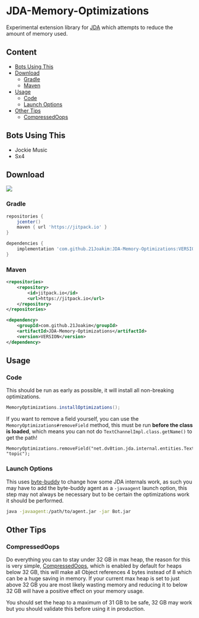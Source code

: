 # JDA-Memory-Optimizations

Experimental extension library for [JDA](https://github.com/DV8FromTheWorld/JDA/) which attempts to reduce the amount of memory used.

## Content
* [Bots Using This](#bots-using-this)
* [Download](#download)
	* [Gradle](#gradle)
	* [Maven](#maven)
* [Usage](#usage)
	* [Code](#code)
	* [Launch Options](#launch-options)
* [Other Tips](#other-tips)
	* [CompressedOops](#compressedoops)

## Bots Using This
* Jockie Music
* Sx4

## Download
[![](https://jitpack.io/v/21Joakim/JDA-Memory-Optimizations.svg)](https://jitpack.io/#21Joakim/JDA-Memory-Optimizations)

### Gradle
```groovy
repositories {
	jcenter()
	maven { url 'https://jitpack.io' }
}

dependencies {
	implementation 'com.github.21Joakim:JDA-Memory-Optimizations:VERSION'
}
```

### Maven
```xml
<repositories>
	<repository>
		<id>jitpack.io</id>
		<url>https://jitpack.io</url>
	</repository>
</repositories>

<dependency>
	<groupId>com.github.21Joakim</groupId>
	<artifactId>JDA-Memory-Optimizations</artifactId>
	<version>VERSION</version>
</dependency>
```

## Usage

### Code
This should be run as early as possible, it will install all non-breaking optimizations.

```java
MemoryOptimizations.installOptimizations();
```

If you want to remove a field yourself, you can use the `MemoryOptimizations#removeField` method, this must be run **before the class is loaded**, which means you can not do `TextChannelImpl.class.getName()` to get the path!

```
MemoryOptimizations.removeField("net.dv8tion.jda.internal.entities.TextChannelImpl", "topic");
```

### Launch Options

This uses [byte-buddy](https://github.com/raphw/byte-buddy) to change how some JDA internals work, as such you may have to add the byte-buddy agent as a `-javaagent` launch option, this step may not always be necessary but to be certain the optimizations work it should be performed.

```bash
java -javaagent:/path/to/agent.jar -jar Bot.jar
```

## Other Tips
### CompressedOops
Do everything you can to stay under 32 GB in max heap, the reason for this is very simple, [CompressedOops](https://wiki.openjdk.java.net/display/HotSpot/CompressedOops), which is enabled by default for heaps below 32 GB, this will make all Object references 4 bytes instead of 8 which can be a huge saving in memory. If your current max heap is set to just above 32 GB you are most likely wasting memory and reducing it to below 32 GB will have a positive effect on your memory usage.

You should set the heap to a maximum of 31 GB to be safe, 32 GB may work but you should validate this before using it in production.
